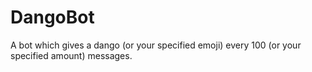 # DangoBot

A bot which gives a dango (or your specified emoji) every 100 (or your specified amount) messages.